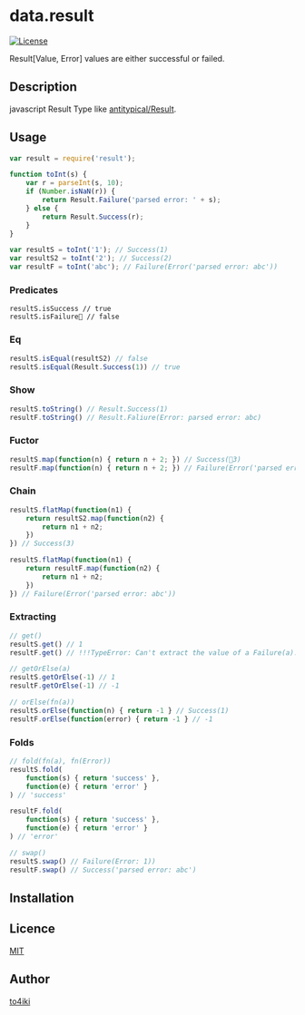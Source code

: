 data.result
===========

[![License](http://img.shields.io/badge/license-MIT-blue.svg?style=flat-square)](https://github.com/to4iki/result/master/LICENSE)

Result[Value, Error] values are either successful or failed.

## Description
javascript Result Type like [antitypical/Result](https://github.com/antitypical/Result).

## Usage

```javascript
var result = require('result');

function toInt(s) {
    var r = parseInt(s, 10);
    if (Number.isNaN(r)) {
        return Result.Failure('parsed error: ' + s);
    } else {
        return Result.Success(r);
    }
}

var resultS = toInt('1'); // Success(1)
var resultS2 = toInt('2'); // Success(2)
var resultF = toInt('abc'); // Failure(Error('parsed error: abc'))
```

### Predicates
```jacascript
resultS.isSuccess // true
resultS.isFailure // false
```

### Eq
```javascript
resultS.isEqual(resultS2) // false
resultS.isEqual(Result.Success(1)) // true
```

### Show
```javascript
resultS.toString() // Result.Success(1)
resultF.toString() // Result.Faliure(Error: parsed error: abc)
```

### Fuctor
```javascript
resultS.map(function(n) { return n + 2; }) // Success(3)
resultF.map(function(n) { return n + 2; }) // Failure(Error('parsed error: abc'))
```

### Chain
```javascript
resultS.flatMap(function(n1) {
    return resultS2.map(function(n2) {
        return n1 + n2;
    })
}) // Success(3)

resultS.flatMap(function(n1) {
    return resultF.map(function(n2) {
        return n1 + n2;
    })
}) // Failure(Error('parsed error: abc'))
```

### Extracting
```javascript
// get()
resultS.get() // 1
resultF.get() // !!!TypeError: Can't extract the value of a Failure(a).!!!

// getOrElse(a)
resultS.getOrElse(-1) // 1
resultF.getOrElse(-1) // -1

// orElse(fn(a))
resultS.orElse(function(n) { return -1 } // Success(1)
resultF.orElse(function(error) { return -1 } // -1
```

### Folds
```javascript
// fold(fn(a), fn(Error))
resultS.fold(
    function(s) { return 'success' },
    function(e) { return 'error' }
) // 'success'

resultF.fold(
    function(s) { return 'success' },
    function(e) { return 'error' }
) // 'error'

// swap()
resultS.swap() // Failure(Error: 1))
resultF.swap() // Success('parsed error: abc')
```

## Installation

## Licence

[MIT](https://github.com/to4iki/result/master/LICENSE)

## Author

[to4iki](https://github.com/to4iki)
